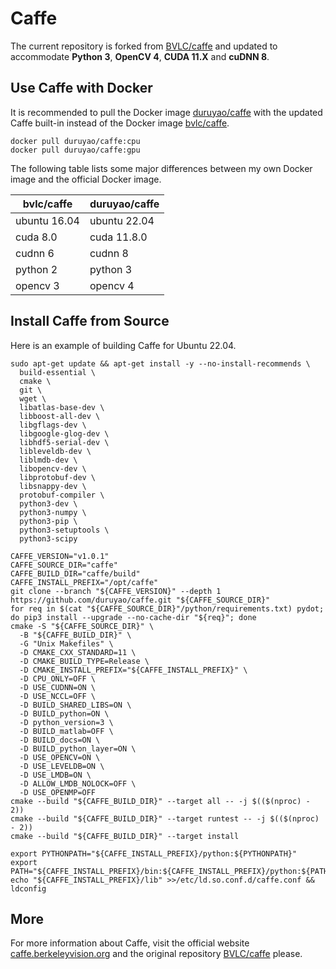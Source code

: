 # Caffe

The current repository is forked from [BVLC/caffe](https://github.com/BVLC/caffe) and updated to accommodate **Python 3**, **OpenCV 4**, **CUDA 11.X** and **cuDNN 8**.

## Use Caffe with Docker

It is recommended to pull the Docker image [duruyao/caffe](https://hub.docker.com/r/duruyao/caffe) with the updated Caffe built-in instead of the Docker image [bvlc/caffe](https://hub.docker.com/r/bvlc/caffe).

```shell
docker pull duruyao/caffe:cpu
docker pull duruyao/caffe:gpu
```

The following table lists some major differences between my own Docker image and the official Docker image.

| bvlc/caffe   | duruyao/caffe |
|--------------|---------------|
| ubuntu 16.04 | ubuntu 22.04  |
| cuda 8.0     | cuda 11.8.0   |
| cudnn 6      | cudnn 8       |
| python 2     | python 3      |
| opencv 3     | opencv 4      |

## Install Caffe from Source

Here is an example of building Caffe for Ubuntu 22.04.

```shell
sudo apt-get update && apt-get install -y --no-install-recommends \
  build-essential \
  cmake \
  git \
  wget \
  libatlas-base-dev \
  libboost-all-dev \
  libgflags-dev \
  libgoogle-glog-dev \
  libhdf5-serial-dev \
  libleveldb-dev \
  liblmdb-dev \
  libopencv-dev \
  libprotobuf-dev \
  libsnappy-dev \
  protobuf-compiler \
  python3-dev \
  python3-numpy \
  python3-pip \
  python3-setuptools \
  python3-scipy

CAFFE_VERSION="v1.0.1"
CAFFE_SOURCE_DIR="caffe"
CAFFE_BUILD_DIR="caffe/build"
CAFFE_INSTALL_PREFIX="/opt/caffe"
git clone --branch "${CAFFE_VERSION}" --depth 1 https://github.com/duruyao/caffe.git "${CAFFE_SOURCE_DIR}"
for req in $(cat "${CAFFE_SOURCE_DIR}"/python/requirements.txt) pydot; do pip3 install --upgrade --no-cache-dir "${req}"; done
cmake -S "${CAFFE_SOURCE_DIR}" \
  -B "${CAFFE_BUILD_DIR}" \
  -G "Unix Makefiles" \
  -D CMAKE_CXX_STANDARD=11 \
  -D CMAKE_BUILD_TYPE=Release \
  -D CMAKE_INSTALL_PREFIX="${CAFFE_INSTALL_PREFIX}" \
  -D CPU_ONLY=OFF \
  -D USE_CUDNN=ON \
  -D USE_NCCL=OFF \
  -D BUILD_SHARED_LIBS=ON \
  -D BUILD_python=ON \
  -D python_version=3 \
  -D BUILD_matlab=OFF \
  -D BUILD_docs=ON \
  -D BUILD_python_layer=ON \
  -D USE_OPENCV=ON \
  -D USE_LEVELDB=ON \
  -D USE_LMDB=ON \
  -D ALLOW_LMDB_NOLOCK=OFF \
  -D USE_OPENMP=OFF
cmake --build "${CAFFE_BUILD_DIR}" --target all -- -j $(($(nproc) - 2))
cmake --build "${CAFFE_BUILD_DIR}" --target runtest -- -j $(($(nproc) - 2))
cmake --build "${CAFFE_BUILD_DIR}" --target install

export PYTHONPATH="${CAFFE_INSTALL_PREFIX}/python:${PYTHONPATH}"
export PATH="${CAFFE_INSTALL_PREFIX}/bin:${CAFFE_INSTALL_PREFIX}/python:${PATH}"
echo "${CAFFE_INSTALL_PREFIX}/lib" >>/etc/ld.so.conf.d/caffe.conf && ldconfig
```

## More

For more information about Caffe, visit the official website [caffe.berkeleyvision.org](https://caffe.berkeleyvision.org) and the original repository [BVLC/caffe](https://github.com/BVLC/caffe) please.